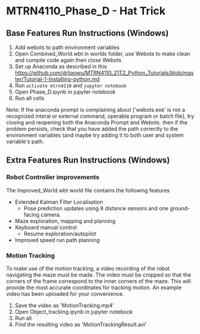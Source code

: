 # MTRN4110_Phase_D - Hat Trick

## Base Features Run Instructions (Windows)
1. Add webots to path environment variables
2. Open Combined_World.wbt in worlds folder, use Webots to make clean and compile code again then close Webots
3. Set up Anaconda as described in this https://github.com/drliaowu/MTRN4110_21T2_Python_Tutorials/blob/master/Tutorial-1-Installing-python.md
4. Run ```activate mtrn4110``` and ```jupyter notebook```
5. Open Phase_D.ipynb in jupyter notebook
6. Run all cells

Note: If the anaconda prompt is complaining about ['webots.exe' is not a recognized interal or external command, operable program or batch file], try closing and reopening both the Anaconda Prompt and Webots. then if the problem persists, check that you have added the path correctly to the environment variables (and maybe try adding it to both user and system variable's path.



## Extra Features Run Instructions (Windows)
### Robot Controller improvements
The Improved_World.wbt world file contains the following features
- Extended Kalman Filter Localisation
    - Pose prediction updates using 8 distance sensors and one ground-facing camera.
- Maze exploration, mapping and planning
- Keyboard manual control
    - Resume exploration/autopilot
- Improved speed run path planning

### Motion Tracking
To make use of the motion tracking, a video recording of the robot navigating the maze must be made. The video must be cropped so that the corners of the frame correspond to the inner corners of the maze. This will provide the most accurate coordinates for tracking motion. An example video has been uploaded for your convenience.
1. Save the video as 'MotionTracking.mp4'
2. Open Object_tracking.ipynb in jupyter notebook
3. Run all
4. Find the resulting video as 'MotionTrackingResult.avi'
